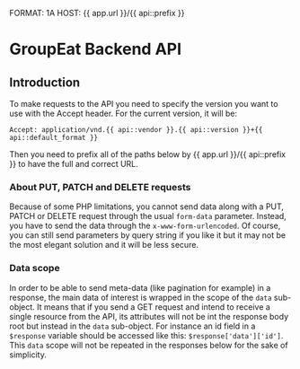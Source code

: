 FORMAT: 1A
HOST: {{ app.url }}/{{ api::prefix }}

# GroupEat Backend API

## Introduction

To make requests to the API you need to specify the version you want to use with the Accept header. For the current version, it will be:

```http
Accept: application/vnd.{{ api::vendor }}.{{ api::version }}+{{ api::default_format }}
```

Then you need to prefix all of the paths below by {{ app.url }}/{{ api::prefix }} to have the full and correct URL.

### About PUT, PATCH and DELETE requests

Because of some PHP limitations, you cannot send data along with a PUT, PATCH or DELETE request through the usual `form-data` parameter. Instead, you have to send the data through the `x-www-form-urlencoded`. Of course, you can still send parameters by query string if you like it but it may not be the most elegant solution and it will be less secure.

### Data scope

In order to be able to send meta-data (like pagination for example) in a response, the main data of interest is wrapped in the scope of the `data` sub-object. It means that if you send a GET request and intend to receive a single resource from the API, its attributes will not be int the response body root but instead in the `data` sub-object. For instance an id field in a `$response` variable should be accessed like this: `$response['data']['id']`.
This `data` scope will not be repeated in the responses below for the sake of simplicity.
